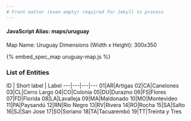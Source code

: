 ```yaml
---
# Front matter (even empty) required for Jekyll to process
---
```


#### JavaScript Alias: maps/uruguay

Map Name: Uruguay
Dimensions (Width x Height): 300x350



{% embed_spec_map uruguay-map.js %}

### List of Entities

ID | Short label | Label
---|---|---|---
01|AR|Artigas
02|CA|Canelones
03|CL|Cerro Largo
04|CO|Colonia
05|DU|Durazno
06|FS|Flores
07|FD|Florida
08|LA|Lavalleja
09|MA|Maldonado
10|MO|Montevideo
11|PA|Paysandú
12|RN|Rio Negro
13|RV|Rivera
14|RO|Rocha
15|SA|Salto
16|SJ|San Jose
17|SO|Soriano
18|TA|Tacuarembó
19|TT|Treinta y Tres

